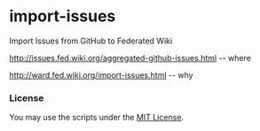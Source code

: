 import-issues
=============

Import Issues from GitHub to Federated Wiki

http://issues.fed.wiki.org/aggregated-github-issues.html -- where

http://ward.fed.wiki.org/import-issues.html -- why


### License

You may use the scripts under the [MIT License](https://github.com/WardCunningham/import-issues/blob/master/mit-license.txt).


